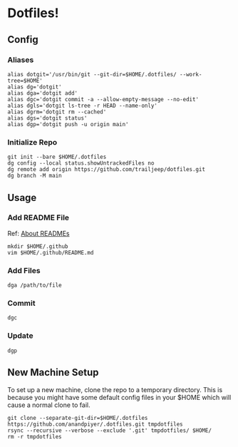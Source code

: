 # Dotfiles!

## Config

### Aliases
```
alias dotgit='/usr/bin/git --git-dir=$HOME/.dotfiles/ --work-tree=$HOME'                                              
alias dg='dotgit'
alias dga='dotgit add'
alias dgc='dotgit commit -a --allow-empty-message --no-edit'
alias dgls='dotgit ls-tree -r HEAD --name-only'
alias dgrm='dotgit rm --cached'
alias dgs='dotgit status'
alias dgp='dotgit push -u origin main'
```

### Initialize Repo
```
git init --bare $HOME/.dotfiles
dg config --local status.showUntrackedFiles no
dg remote add origin https://github.com/trailjeep/dotfiles.git
dg branch -M main
```

## Usage

### Add README File
Ref: [About READMEs](https://docs.github.com/en/repositories/managing-your-repositorys-settings-and-features/customizing-your-repository/about-readmes#about-readmes)
```
mkdir $HOME/.github
vim $HOME/.github/README.md
```

### Add Files
```
dga /path/to/file
```

### Commit
```
dgc
```

### Update
```
dgp
```

## New Machine Setup
To set up a new machine, clone the repo to a temporary directory. This is because you might have some default config files in your $HOME which will cause a normal clone to fail.
```
git clone --separate-git-dir=$HOME/.dotfiles https://github.com/anandpiyer/.dotfiles.git tmpdotfiles
rsync --recursive --verbose --exclude '.git' tmpdotfiles/ $HOME/
rm -r tmpdotfiles
```


